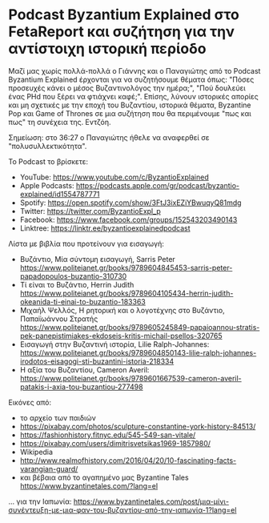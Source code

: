 # Podcast Byzantium Explained στο FetaReport και συζήτηση για την αντίστοιχη ιστορική περίοδο

Μαζί μας χωρίς πολλά-πολλά ο Γιάννης και ο Παναγιώτης από το Podcast Byzantium Explained έρχονται για να συζητήσουμε θέματα όπως: "Πόσες προσευχές κάνει ο μέσος Βυζαντινολόγος την ημέρα;", "Πού δουλεύει ένας PHd που ξέρει να φτιάχνει καφέ;". Επίσης, λύνουν ιστορικές απορίες και μη σχετικές με την εποχή του Βυζαντίου, ιστορικά θέματα, Byzantine Pop και Game of Thrones σε μια συζήτηση που θα περιμένουμε "πως και πως" τη συνέχεια της. Εντζόη.

Σημείωση: στο 36:27 ο Παναγιώτης ήθελε να αναφερθεί σε "πολυσυλλεκτικότητα".

Το Podcast το βρίσκετε:

* YouTube: <https://www.youtube.com/c/ByzantioExplained>
* Apple Podcasts: <https://podcasts.apple.com/gr/podcast/byzantio-explained/id1554787771>
* Spotify: <https://open.spotify.com/show/3FtJ3ixEZiYBwuqyQ81mdg>
* Twitter: <https://twitter.com/ByzantioExpl_p>
* Facebook: <https://www.facebook.com/groups/152543203490143>
* Linktree: <https://linktr.ee/byzantioexplainedpodcast>

Λίστα με βιβλία που προτείνουν για εισαγωγή:

* Βυζάντιο, Μία σύντομη εισαγωγή, Sarris Peter <https://www.politeianet.gr/books/9789604845453-sarris-peter-papadopoulos-buzantio-310730>
* Τί είναι το Βυζάντιο, Herrin Judith <https://www.politeianet.gr/books/9789604105434-herrin-judith-okeanida-ti-einai-to-buzantio-183363>
* Μιχαήλ Ψελλός, Η ρητορική και ο λογοτέχνης στο Βυζάντιο, Παπαϊωάννου Στρατής <https://www.politeianet.gr/books/9789605245849-papaioannou-stratis-pek-panepistimiakes-ekdoseis-kritis-michail-psellos-320765>
* Εισαγωγή στην Βυζαντινή ιστορία, Lilie Ralph-Johannes: <https://www.politeianet.gr/books/9789604850143-lilie-ralph-johannes-irodotos-eisagogi-sti-buzantini-istoria-218334>
* Η αξία του Βυζαντίου, Cameron Averil: <https://www.politeianet.gr/books/9789601667539-cameron-averil-patakis-i-axia-tou-buzantiou-277498>

Εικόνες από:

* το αρχείο των παιδιών
* https://pixabay.com/photos/sculpture-constantine-york-history-84513/
* https://fashionhistory.fitnyc.edu/545-549-san-vitale/
* https://pixabay.com/users/dimitrisvetsikas1969-1857980/
* Wikipedia
* http://www.realmofhistory.com/2016/04/20/10-fascinating-facts-varangian-guard/
* και βέβαια από το αγαπημένο μας Byzantine Tales <https://www.byzantinetales.com/?lang=el>

... για την Ιαπωνία: <https://www.byzantinetales.com/post/μια-μίνι-συνέντευξη-με-μια-φαν-του-βυζαντίου-από-την-ιαπωνία-1?lang=el>

